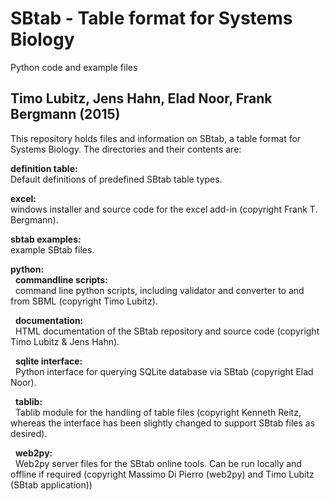 SBtab - Table format for Systems Biology
========================================
Python code and example files

Timo Lubitz, Jens Hahn, Elad Noor, Frank Bergmann (2015)
-----------------------------------------

This repository holds files and information on SBtab, a table format for
Systems Biology. The directories and their contents are:

<b>definition table:</b><br>
Default definitions of predefined SBtab table types.

<b>excel:</b><br>
windows installer and source code for the excel add-in (copyright Frank T. Bergmann).

<b>sbtab examples:</b><br>
example SBtab files.

<b>python:</b><br>
&nbsp;&nbsp;<b>commandline scripts:</b><br>
&nbsp;&nbsp;command line python scripts, including validator and converter to and from SBML (copyright Timo Lubitz).

&nbsp;&nbsp;<b>documentation:</b><br>
&nbsp;&nbsp;HTML documentation of the SBtab repository and source code (copyright Timo Lubitz & Jens Hahn).

&nbsp;&nbsp;<b>sqlite interface:</b><br>
&nbsp;&nbsp;Python interface for querying SQLite database via SBtab (copyright Elad Noor).

&nbsp;&nbsp;<b>tablib:</b><br>
&nbsp;&nbsp;Tablib module for the handling of table files (copyright Kenneth Reitz, whereas the interface has been slightly changed to support SBtab files as desired).

&nbsp;&nbsp;<b>web2py:</b><br>
&nbsp;&nbsp;Web2py server files for the SBtab online tools. Can be run locally and offline if required (copyright Massimo Di Pierro (web2py) and Timo Lubitz (SBtab application))
